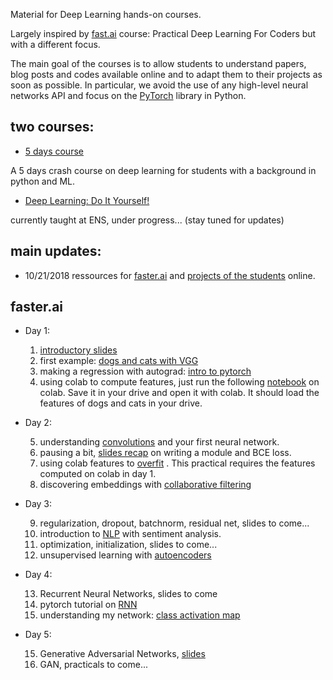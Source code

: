 Material for Deep Learning hands-on courses.

Largely inspired by [fast.ai](http://www.fast.ai/) course: Practical Deep Learning For Coders but with a different focus.

The main goal of the courses is to allow students to understand papers, blog posts and codes available online and to adapt them to their projects as soon as possible. In particular, we avoid the use of any high-level neural networks API and focus on the [PyTorch](https://pytorch.org/) library in Python. 

## two courses:

- [5 days course](#fasterai)

A 5 days crash course on deep learning for students with a background in python and ML.

- [Deep Learning: Do It Yourself!](https://www.di.ens.fr/~lelarge/dldiy/)

currently taught at ENS, under progress... (stay tuned for updates)

## main updates:

- 10/21/2018 ressources for [faster.ai](#fasterai) and [projects of the students](https://mlelarge.github.io/dataflowr/projects_xhec18.html) online. 

## faster.ai

- Day 1:
  
  1. [introductory slides](https://mlelarge.github.io/dataflowr/Slides/01_intro_dldiy/index.html)
  2. first example: [dogs and cats with VGG](https://github.com/mlelarge/dataflowr/blob/master/Notebooks/01_intro_DLDIY.ipynb)
  3. making a regression with autograd: [intro to pytorch](https://github.com/mlelarge/dataflowr/blob/master/Notebooks/02_basics_pytorch.ipynb)
  4. using colab to compute features, just run the following [notebook](https://github.com/mlelarge/dataflowr/blob/master/Notebooks/04_dogscast_features_colab.ipynb) on colab. Save it in your drive and open it with colab. It should load the features of dogs and cats in your drive.

- Day 2:
  
  5. understanding [convolutions](https://github.com/mlelarge/dataflowr/blob/master/Notebooks/03_convolution-digit-recognizer_empty.ipynb) and your first neural network.
  6. pausing a bit, [slides recap](https://mlelarge.github.io/dataflowr/Slides/05_some_basics/05_some_basics.html) on writing a module and BCE loss.
  7. using colab features to [overfit](https://github.com/mlelarge/dataflowr/blob/master/Notebooks/04_dogscast_fromcolab_emty.ipynb) . This practical requires the features computed on colab in day 1.
  8. discovering embeddings with [collaborative filtering](https://github.com/mlelarge/dataflowr/blob/master/Notebooks/05_collaborative_filtering.ipynb)

- Day 3:
  
  9. regularization, dropout, batchnorm, residual net, slides to come...
  10. introduction to [NLP](https://github.com/mlelarge/dataflowr/blob/master/Notebooks/introduction_NLP.ipynb) with sentiment analysis.
  11. optimization, initialization, slides to come...
  12. unsupervised learning with [autoencoders](https://github.com/mlelarge/dataflowr/blob/master/Notebooks/05_Autoencoder_empty.ipynb)

- Day 4:
  
  13. Recurrent Neural Networks, slides to come
  14. pytorch tutorial on [RNN](https://github.com/mlelarge/dataflowr/blob/master/Notebooks/char_rnn_classification_tutorial.ipynb)
  14. understanding my network: [class activation map](https://github.com/mlelarge/dataflowr/blob/master/Notebooks/CAM.ipynb)

- Day 5:
  
  15. Generative Adversarial Networks, [slides](https://mlelarge.github.io/dataflowr/Slides/GAN/index.html)
  16. GAN, practicals to come...
